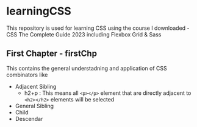# learningCSS

This repository is used for learning CSS using the course I downloaded - CSS The Complete Guide 2023 including Flexbox Grid &amp; Sass

## First Chapter - firstChp

This contains the general understadning and application of CSS combinators like

- Adjacent Sibling
  - h2+p : This means all `<p></p>` element that are directly adjacent to `<h2></h2>` elements will be selected
- General Sibling
- Child
- Descendar
